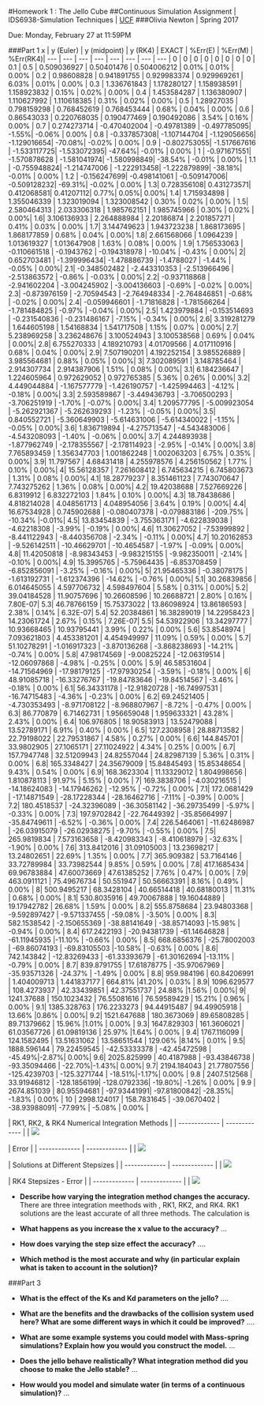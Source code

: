 #Homework 1 : The Jello Cube 
##Continuous Simulation Assignment |  IDS6938-Simulation Techniques | [UCF](http://www.ist.ucf.edu/grad/)
###Olivia Newton  |	Spring 2017

 Due: Monday, February 27 at 11:59PM

###Part 1
x | y (Euler) | y (midpoint) | y (RK4) | EXACT | %Err(E) | %Err(M) | %Err(RK4)|
--- | --- | --- | --- | --- | --- | --- | --- |
0 | 0 | 0 | 0 | 0 | 0 | 0 | 0 |
0.1 | 0.5 | 0.509036927 | 0.50401476 | 0.504006212 | 0.01% | 0.01% | 0.00% |
0.2 | 0.98608828 | 0.941891755 | 0.929983374 | 0.929969261 | 6.03% | 0.01% | 0.00% |
0.3 | 1.336761843 | 1.178280127 | 1.158938591 | 1.158923832 | 0.15% | 0.02% | 0.00% |
0.4 | 1.453584287 | 1.136380907 | 1.110627992 | 1.110618385 | 0.31% | 0.02% | 0.00% |
0.5 | 1.28927035 | 0.798159298 | 0.768452619 | 0.768453444 | 0.68% | 0.04% | 0.00% |
0.6 | 0.86543033 | 0.220768035 | 0.190477469 | 0.190492086 | 3.54% | 0.16% | 0.00% |
0.7 | 0.274273714 | -0.470402004 | -0.49781389 | -0.497785095| -1.55%| -0.06% | 0.00% |
0.8 | -0.337857308| -1.107144704 | -1.129056656| -1.129016654| -70.08%| -0.02% | 0.00% |
0.9 | -0.802753055| -1.517667616 | -1.533117725| -1.533072395| -47.64%| -0.01% | 0.00% |
1 | -0.971671551| -1.570878628 | -1.581041974| -1.580998849| -38.54% | -0.01% | 0.00% |
1.1 | -0.755948824| -1.214747006 | -1.222913458| -1.222879899| -38.18%| -0.01% | 0.00% |
1.2 | -0.156247699| -0.498141061 | -0.509147006| -0.509128232| -69.31%| -0.02% | 0.00% |
1.3| 0.728356108| 0.431273571| 0.412068581| 0.41207112|	0.77%| 0.05%|	0.00%|
1.4|	1.715934898	 |	1.355046339 |	1.323019094	 |	1.323008542	 |	0.30%	 |	0.02%	 |	0.00%	 |
1.5|	2.580464313	 |	2.033306318	 |	1.985762151	 |	1.985745966	 |	0.30%	 |	0.02%	 |	0.00%|
1.6|	3.106136933	 |	2.264888984 |	2.20186874	 |	2.201857271	 |	0.41%	 |	0.03%	 |	0.00% |
1.7|	3.144749623	 |	1.943723238	 |	1.868173695	 |	1.868177859	 |	0.68%	 |	0.04%	 |	0.00%|
1.8|	2.661568066	 |	1.0964239 |	1.013619327	 |	1.013647908	 |	1.63%	 |	0.08%	 |	0.00%	 |
1.9|	1.756533063	 |	-0.110661518	 |	-0.1943762	 |	-0.194318978	 |	-10.04%	 |	-0.43%	 |	0.00%|
2|	0.652703481	 |	-1.399996434|	-1.478886739	 |	-1.4788027	 |	-1.44%	 |	-0.05%	 |	0.00%|
2.1|	-0.348502482	 |	-2.443310353	 |	-2.513966496	 |	-2.513863572	 |	-0.86%	 |	-0.03%	 |	0.00%|
2.2|	-0.937118868	 |	-2.941602204	 |	-3.004245902	 |	-3.004136603	 |	-0.69%	 |	-0.02%	 |	0.00%|
2.3|	-0.873976159	 |	-2.70594543	 |	-2.764948334	 |	-2.764846851	 |	-0.68%	 |	-0.02%	 |	0.00%|
2.4|	-0.059946601	 |	-1.71816828	 |	-1.781566264	 |	-1.781484825	 |	-0.97%	 |	-0.04%	 |	0.00%|
2.5|	1.423979884	 |	-0.153514693	 |	-0.231540836	 |	-0.231486167	 |	-7.15%	 |	-0.34% |	0.00%|
2.6|	3.319281279	 |	1.644605198	 |	1.54168834	 |	1.541717508	 |	1.15%	 |	0.07%	 |	0.00%|
2.7|	5.238969258	 |	3.236248676	 |	3.100524943	 |	3.100538568	 |	0.69%	 |	0.04%	 |	0.00%|
2.8|	6.755270333	 |	4.189210793	 |	4.01709566	 |	4.017110916	 |	0.68%	 |	0.04%	 |	0.00%|
2.9|	7.507190201	 |	4.192252154	 |	3.985526889	 |	3.985564681	 |	0.88%	 |	0.05%	 |	0.00%|
3|	7.302089591	 |	3.148785464	 |	2.914307734	 |	2.914387906	 |	1.51%	 |	0.08%	 |	0.00%|
3.1|	6.184236647	 |	1.224605964	 |	0.972629052	 |	0.972765385	 |	5.36%	 |	0.26%	 |	0.00%|
3.2|	4.449044884	 |	-1.167577779	 |	-1.426190757	 |	-1.425994463	 |	-4.12%	 |	-0.18%	 |	0.00%|
3.3|	2.593589867	 |	-3.449436793	 |	-3.706500293	 |	-3.706251919	 |	-1.70%	 |	-0.07%	 |	0.00%|
3.4|	1.209577795	 |	-5.009923054	 |	-5.262921367	 |	-5.262639293	 |	-1.23%	 |	-0.05%	 |	0.00%|
3.5|	0.840552721	 |	-5.360649903	 |	-5.614631006	 |	-5.614340022	 |	-1.15%	 |	-0.05%	 |	0.00%|
3.6|	1.836719894	 |	-4.275713547	 |	-4.543483006	 |	-4.543208093	 |	-1.40%	 |	-0.06%	 |	0.00%|
3.7|	4.244893938	 |	-1.877962749	 |	-2.178355567	 |	-2.178114923	 |	-2.95%	 |	-0.14%	 |	0.00%|
3.8|	7.765893459	 |	1.356347703	 |	1.001862248	 |	1.002063203	 |	6.75%	 |	0.35%	 |	0.00%|
3.9|	11.797567	 |	4.68431418	 |	4.255978576	 |	4.256150562	 |	1.77%	 |	0.10%	 |	0.00%|
4|	15.56128357	 |	7.261608412	 |	6.745634215	 |	6.745803673	 |	1.31%	 |	0.08%	 |	0.00%|
4.1|	18.28779237	 |	8.351461123	 |	7.743070647	 |	7.743275262	 |	1.36%	 |	0.08%	 |	0.00%|
4.2|	19.42038688	 |	7.527669226	 |	6.8319912	 |	6.832272103	 |	1.84%	 |	0.10%	 |	0.00%|
4.3|	18.78438686	 |	4.818214028	 |	4.048561713	 |	4.048954056	 |	3.64%	 |	0.19%	 |	0.00%|
4.4|	16.67534928	 |	0.745902688	 |	-0.080407378	 |	-0.079883186	 |	-209.75%	 |	-10.34%	 |-0.01%|
4.5|	13.83454839	 |	-3.755363171	 |	-4.622839038	 |	-4.62218308	 |	-3.99%	 |	-0.19%	 |	0.00%|
4.6|	11.30627052	 |	-7.53999892	 |	-8.441122943	 |	-8.440356708	 |	-2.34%	 |	-0.11%	 |	0.00%|
4.7|	10.20162853	 |	-9.526142511	 |	-10.46629701	 |	-10.4654587	 |	-1.97%	 |	-0.09%	 |	0.00%|
4.8|	11.42050818	 |	-8.98343453	 |	-9.983215155	 |	-9.982350011	 |	-2.14%	 |	-0.10%	 |	0.00%|
4.9|	15.3995765	 |	-5.75964435	 |	-6.853708459	 |	-6.852856091	 |	-3.25%	 |	-0.16%	 |	0.00%|
5|	21.95465336	 |	-0.38078175	 |	-1.613192731	 |	-1.612374396	 |	-14.62%	 |	-0.76%	 |	0.00%|
5.1|	30.26839856	 |	6.014645055	 |	4.597706732	 |	4.598497604	 |	5.58%	 |	0.31%	 |	0.00%|
5.2|	39.04184528	 |	11.90757696	 |	10.26608596	 |	10.26688721	 |	2.80%	 |	0.16%	 |	7.80E-07|
5.3|	46.78766159	 |	15.75373022	 |	13.86098924	 |	13.86186593	 |	2.38%	 |	0.14%	 |	6.32E-07|
5.4|	52.20384861	 |	16.38289019	 |	14.22958423	 |	14.23061724	 |	2.67%	 |	0.15%	 |	7.26E-07|
5.5|	54.53922906	 |	13.34297777	 |	10.93668465	 |	10.93795441	 |	3.99%	 |	0.22%	 |	0.00%	 |
5.6|	53.8548974	 |	7.093621803	 |	4.453381201	 |	4.454949997	 |	11.09%	 |	0.59%	 |	0.00%	 |
5.7|	51.10278291	 |	-1.016917323	 |	-3.870136268	 |	-3.868238693	 |	-14.21%	 |	-0.74%	 |	0.00%	 |
5.8|	47.98174569	 |	-9.00825224	 |	-12.06319514	 |	-12.06097868	 |	-4.98%	 |	-0.25%	 |	0.00%	 |
5.9|	46.58531604	 |	-14.71564969	 |	-17.98179125	 |	-17.97930254	 |	-3.59%	 |	-0.18%	 |	0.00%	 |
6|	48.91085718	 |	-16.33276767	 |	-19.84783646	 |	-19.84514567	 |	-3.46%	 |	-0.18%	 |	0.00%	 |
6.1|	56.34331178	 |	-12.91820728	 |	-16.74997531	 |	-16.74715483	 |	-4.36%	 |	-0.23%	 |	0.00%	 |
6.2|	69.24521405	 |	-4.730353493	 |	-8.971708122	 |	-8.968807967	 |	-8.72%	 |	-0.47%	 |	0.00%	 |
6.3|	86.770879	 |	6.71462731	 |	1.956659048	 |	1.959633321	 |	43.28%	 |	2.43%	 |	0.00%	 |
6.4|	106.976805	 |	18.90583913	 |	13.52479088	 |	13.52789171	 |	6.91%	 |	0.40%	 |	0.00%	 |
6.5|	127.2308958	 |	28.88713582	 |	22.79198022	 |	22.79531867	 |	4.58%	 |	0.27%	 |	0.00%	 |
6.6|	144.845701	 |	33.9802905	 |	27.1065171	 |	27.11024922	 |	4.34%	 |	0.25%	 |	0.00%	 |
6.7|	157.7947748	 |	32.51209943	 |	24.82557044	 |	24.82987139	 |	5.36%	 |	0.31%	 |	0.00%	 |
6.8|	165.3348427	 |	24.35679009	 |	15.84845493	 |	15.85348654	 |	9.43%	 |	0.54%	 |	0.00%	 |
6.9|	168.3623304	 |	11.13329012	 |	1.804998656	 |	1.810878113	 |	91.97%	 |	5.15%	 |	0.00%	 |
7|	169.3838706	 |	-4.030216515	 |	-14.18624083	 |	-14.17946262	 |	-12.95%	 |	-0.72%	 |	0.00%	 |
7.1|	172.0681429	 |	-17.14871549	 |	-28.17228344	 |	-28.16462716	 |	-7.11%	 |	-0.39%	 |	0.00%	 |
7.2|	180.4518537	 |	-24.32396089	 |	-36.30581142	 |	-36.29735499	 |	-5.97%	 |	-0.33%	 |	0.00%	 |
7.3|	197.9702842	 |	-22.76449392	 |	-35.85664997	 |	-35.84749611	 |	-6.52%	 |	-0.36%	 |	0.00%	 |
7.4|	226.5464061	 |	-11.62486987	 |	-26.03915079	 |	-26.02938275	 |	-9.70%	 |	-0.55%	 |	0.00%	 |
7.5|	265.9819834	 |	7.573163658	 |	-8.420983343	 |	-8.410618979	 |	-32.63%	 |	-1.90%	 |	0.00%	 |
7.6|	313.8412016	 |	31.09105003	 |	13.23698217	 |	13.24802651	 |	22.69%	 |	1.35%	 |	0.00%	 |
7.7|	365.909382	 |	53.7164146	 |	33.72789984	 |	33.73982544	 |	9.85%	 |	0.59%	 |	0.00%	 |
7.8|	417.1685434	 |	69.96783884	 |	47.60073669	 |	47.61385252	 |	7.76%	 |	0.47%	 |	0.00%	 |
7.9|	463.0911121	 |	75.49676734	 |	50.551947	 |	50.56663391	 |	8.16%	 |	0.49%	 |	0.00%	 |
8|	500.9495217	 |	68.3428104	 |	40.66514418	 |	40.68180013	 |	11.31%	 |	0.68%	 |	0.00%	 |
8.1|	530.8035916	 |	49.70067888	 |	19.16044889	 |	19.17942782	 |	26.68%	 |	1.59%	 |	0.00%	 |
8.2|	555.8758684	 |	23.94803368	 |	-9.592897427	 |	-9.571337455	 |	-59.08%	 |	-3.50%	 |	0.00%	 |
8.3|	582.1538542	 |	-2.150655369	 |	-38.88141649	 |	-38.85714093	 |-15.98%	 |	-0.94%	 |	0.00%	 |
8.4|	617.2422193	 |	-20.94381739	 |	-61.14646828	 |	-61.11945935	 |-11.10%	 |	-0.66%	 |	0.00%	 |
8.5|	668.6856376	 |	-25.78002003	 |	-69.86074193	 |	-69.83105503	 |-10.58%	 |	-0.63% |	0.00%	 |
8.6|	742.143842	 |	-12.83269433	 |	-61.33393679	 |	-61.30162694	 |-13.11%	 |	-0.79% |	0.00%	 |
8.7|	839.8791755	 |	17.61878775	 |	-35.97067969	 |	-35.93571326	 |	-24.37%	 |	-1.49%	 |	0.00%	 |
8.8|	959.984196	 |	60.84206991	 |	1.404009713	 |	1.441837177	 |	664.81%	 |41.20%	 |	0.03% |
8.9|	1096.629577	 |	108.4273937	 |	42.33439851	 |	42.37551737	 |	24.88%	 |1.56%	 |	0.00%|
9|	1241.37688	 |	150.1023432	 |	76.55081616	 |	76.59589429	 |	15.21%	 |	0.96%	 |	0.00%	 |
9.1|	1385.328763	 |	176.2233273	 |	94.44915487	 |	94.49905918	 |	13.66%	 |0.86%	 |	0.00%|
9.2|	1521.647688	 |	180.3673069	 |	89.65808285	 |	89.71379662	 |	15.96%	 |1.01%	 |	0.00%	|
9.3|	1647.829303	 |	161.3606021	 |	61.03567726	 |	61.09819136	 |	25.97%	 |1.64%	 |	0.00% |
9.4|	1767.116099	 |	124.1582495	 |	13.51631062	 |	13.58651544	 |	129.06%	 |8.14%	 |	0.01%	|
9.5|	1888.596144	 |	79.22459545	 |	-42.53333378	 |	-42.45472598	 |	-45.49%|-2.87%|	0.00%|
9.6|	2025.825999	 |	40.4187988	 |	-93.43846738	 |	-93.35094466	 |	-22.70%|-1.43%|	0.00%|
9.7|	2194.184043	 |	21.77807556	 |	-125.4239703	 |	-125.3271744	 |	-18.51%|-1.17%|	0.00% |
9.8 | 2407.512568 | 33.91946812 | -128.1856199| -128.0792336| -19.80%| -1.26% | 0.00% |
9.9 | 2674.851039 | 80.95594681 | -97.93441991| -97.81800842| -28.35%| -1.83% | 0.00% |
10 | 2998.124017 | 158.7831645 | -39.0670402 | -38.93988091| -77.99% | -5.08% | 0.00% |


| RK1, RK2, & RK4 Numerical Integration Methods | 
| ------------- | ------------- |
| ![](images/solutions.PNG?raw=true)

| Error | 
| ------------- | ------------- |
| ![](images/error.PNG?raw=true) 

| Solutions at Different Stepsizes | 
| ------------- | ------------- |
| ![](images/rk4stepsizesandexact.PNG?raw=true)

| RK4 Stepsizes - Error | 
| ------------- | ------------- |
| ![](images/errorpercentageatdiffsizes.PNG?raw=true) 


- **Describe how varying the integration method changes the accuracy.**
There are three integration meethods with , RK1, RK2, and RK4. RK1 solutions are the least accurate of all three methods. The calculation is 

- **What happens as you increase the x value to the accuracy?**
...
- **How does varying the step size effect the accuracy?**
....
- **Which method is the most accurate and why (in particular explain what is taken to account in the solution)?**

###Part 3 

- **What is the effect of the Ks and Kd parameters on the jello?**
....

- **What are the benefits and the drawbacks of the collision system used here? What are some different ways in which it could be improved?**
....

- **What are some example systems you could model with Mass-spring simulations? Explain how you would you construct the model.**
...

- **Does the jello behave realistically? What integration method did you choose to make the Jello stable?**
...

- **How would you model and simulate water (in terms of a continuous simulation)?**
...